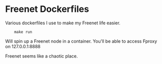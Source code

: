 Freenet Dockerfiles
===================

Various dockerfiles I use to make my Freenet life easier.

        make run

Will spin up a Freenet node in a container. You'll be able to access Fproxy on
127.0.0.1:8888

Freenet seems like a chaotic place.
